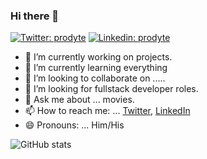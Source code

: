 ### Hi there 👋
[![Twitter: prodyte](https://img.shields.io/twitter/follow/pawan221b?style=social)](https://twitter.com/pawan221b)
[![Linkedin: prodyte](https://img.shields.io/badge/-prodyte-blue?style=flat-square&logo=Linkedin&logoColor=white&link=https://www.linkedin.com/in/prodyte/)](https://www.linkedin.com/in/prodyte/)

- 🔭 I’m currently working on projects.
- 🌱 I’m currently learning everything
- 👯 I’m looking to collaborate on .....
- 🤔 I’m looking for fullstack developer roles.
- 💬 Ask me about ... movies.
- 📫 How to reach me: ... [Twitter](https://twitter.com/pawan221b), [LinkedIn](https://www.linkedin.com/in/prodyte/)
- 😄 Pronouns: ... Him/His

![GitHub stats](https://github-readme-stats.vercel.app/api?username=prodyte&show_icons=true&hide_border=true)
